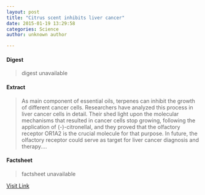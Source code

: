 ```yaml
---
layout: post
title: "Citrus scent inhibits liver cancer"
date: 2015-01-19 13:29:58
categories: Science
author: unknown author

---
```



#### Digest
>digest unavailable

#### Extract
>As main component of essential oils, terpenes can inhibit the growth of different cancer cells. Researchers have analyzed this process in liver cancer cells in detail. Their shed light upon the molecular mechanisms that resulted in cancer cells stop growing, following the application of (-)-citronellal, and they proved that the olfactory receptor OR1A2 is the crucial molecule for that purpose. In future, the olfactory receptor could serve as target for liver cancer diagnosis and therapy....

#### Factsheet
>factsheet unavailable

[Visit Link](http://feeds.sciencedaily.com/~r/sciencedaily/~3/DbNIGJUhAXw/150119082958.htm)


